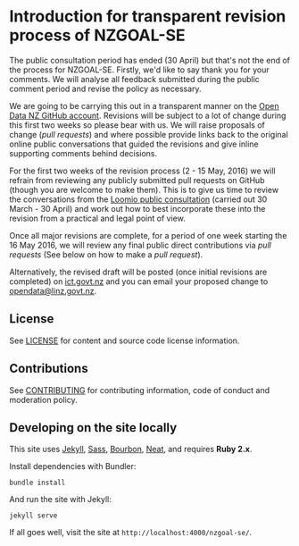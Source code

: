 # Introduction for transparent revision process of NZGOAL-SE

The public consultation period has ended (30 April) but that's not the end of the process for NZGOAL-SE. Firstly, we'd like to say thank you for your comments. We will analyse all feedback submitted during the public comment period and revise the policy as necessary.

We are going to be carrying this out in a transparent manner on the [Open Data NZ GitHub account](https://github.com/opendatanz/nzgoal-se/). Revisions will be subject to a lot of change during this first two weeks so please bear with us. We will raise proposals of change (_pull requests_) and where possible provide links back to the original online public conversations that guided the revisions and give inline supporting comments behind decisions.
 
For the first two weeks of the revision process (2 - 15 May, 2016) we will refrain from reviewing any publicly submitted pull requests on GitHub (though you are welcome to make them). This is to give us time to review the conversations from the [Loomio public consultation](https://www.loomio.org/g/NohQxyr9/nzgoal-software-extension-discussion-of-draft) (carried out 30 March - 30 April) and work out how to best incorporate these into the revision from a practical and legal point of view. 
 
Once all major revisions are complete, for a period of one week starting the 16 May 2016, we will review any final public direct contributions via _pull requests_ (See below on how to make a _pull request_).
 
Alternatively, the revised draft will be posted (once initial revisions are completed) on [ict.govt.nz](https://www.ict.govt.nz/guidance-and-resources/open-government/new-zealand-government-open-access-and-licensing-nzgoal-framework/nzgoal-se/) and you can email your proposed change to [opendata@linz.govt.nz](mailto:opendata@linz.govt.nz).

## License

See [LICENSE](LICENSE.md) for content and source code license information.

## Contributions

See [CONTRIBUTING](CONTRIBUTING.md) for contributing information, code of conduct and moderation policy.

## Developing on the site locally

This site uses [Jekyll](http://jekyllrb.com), [Sass](http://sass-lang.com), [Bourbon](http://bourbon.io), [Neat](http://neat.bourbon.io), and requires **Ruby 2.x**.

Install dependencies with Bundler:

```
bundle install
```

And run the site with Jekyll:

```
jekyll serve
```

If all goes well, visit the site at `http://localhost:4000/nzgoal-se/`.
